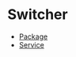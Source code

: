# Switcher

- [Package](?expand=1&template=first_template.md)
- [Service](?expand=1&template=second_template.md)
